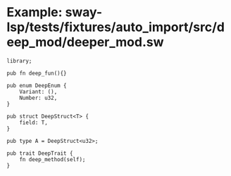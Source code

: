 # Example: sway-lsp/tests/fixtures/auto_import/src/deep_mod/deeper_mod.sw

```sway
library;

pub fn deep_fun(){}

pub enum DeepEnum {
    Variant: (),
    Number: u32,
}

pub struct DeepStruct<T> {
    field: T,
}

pub type A = DeepStruct<u32>;

pub trait DeepTrait {
    fn deep_method(self);
}
```
